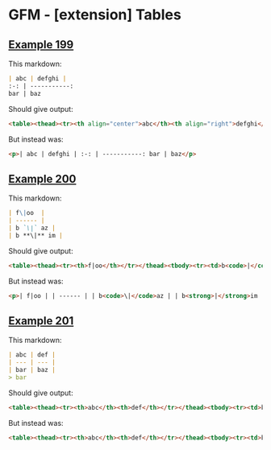 # GFM - [extension] Tables

## [Example 199](https://github.github.com/gfm/#example-199)

This markdown:

````````````markdown
| abc | defghi |
:-: | -----------:
bar | baz
````````````

Should give output:

````````````html
<table><thead><tr><th align="center">abc</th><th align="right">defghi</th></tr></thead><tbody><tr><td align="center">bar</td><td align="right">baz</td></tr></tbody></table>
````````````

But instead was:

````````````html
<p>| abc | defghi | :-: | -----------: bar | baz</p>
````````````
## [Example 200](https://github.github.com/gfm/#example-200)

This markdown:

````````````markdown
| f\|oo  |
| ------ |
| b `\|` az |
| b **\|** im |
````````````

Should give output:

````````````html
<table><thead><tr><th>f|oo</th></tr></thead><tbody><tr><td>b<code>|</code>az</td></tr><tr><td>b<strong>|</strong>im</td></tr></tbody></table>
````````````

But instead was:

````````````html
<p>| f|oo | | ------ | | b<code>\|</code>az | | b<strong>|</strong>im |</p>
````````````
## [Example 201](https://github.github.com/gfm/#example-201)

This markdown:

````````````markdown
| abc | def |
| --- | --- |
| bar | baz |
> bar
````````````

Should give output:

````````````html
<table><thead><tr><th>abc</th><th>def</th></tr></thead><tbody><tr><td>bar</td><td>baz</td></tr></tbody></table><blockquote><p>bar</p></blockquote>
````````````

But instead was:

````````````html
<table><thead><tr><th>abc</th><th>def</th></tr></thead><tbody><tr><td>bar</td><td>baz</td></tr><tr><td>&gt; bar</td><td></td></tr></tbody></table>
````````````
